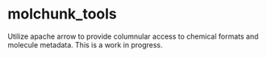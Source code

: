 # molchunk_tools
Utilize apache arrow to provide columnular access to chemical formats and molecule metadata.
This is a work in progress.
